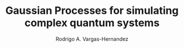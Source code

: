 ---
paperId: 71
author: Rodrigo A. Vargas-Hernandez
publicationauthor: Vargas-Hernandez, R. A.
title: Gaussian Processes for simulating complex quantum systems
pdf: Poster_Vargas-Hernandez_Rodrigo.pdf
poster: --
alt: --
type: Poster
topic: FAT
link: https://research.latinxinai.org/papers/neurips/2019/pdf/Poster_Vargas-Hernandez_Rodrigo.pdf
conference: neurips
year: 2019
tags: neurips-2019
location: Vancouver, Canada
---